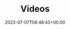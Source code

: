 ---
title: "Videos"
lead: ""
description: "Chainguard Images Videos"
type: "article"
date: 2023-07-07T08:48:45+00:00
lastmod: 2023-07-07T08:48:45+00:00
draft: false
images: []
---